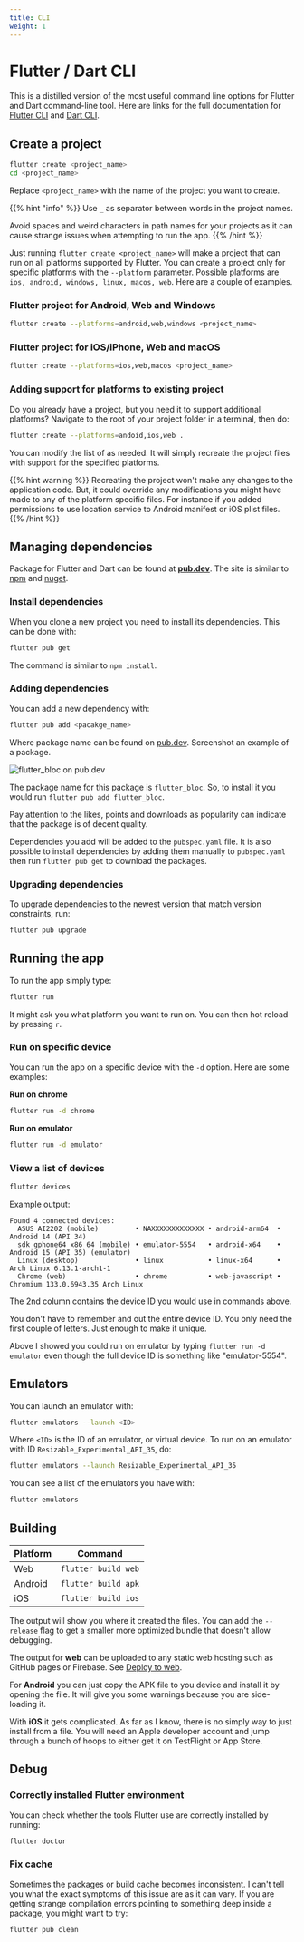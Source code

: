 ```yaml
---
title: CLI
weight: 1
---
```


# Flutter / Dart CLI

This is a distilled version of the most useful command line options for Flutter
and Dart command-line tool.
Here are links for the full documentation for [Flutter
CLI](https://docs.flutter.dev/reference/flutter-cli) and [Dart
CLI](https://dart.dev/tools/dart-tool).

## Create a project

```sh
flutter create <project_name>
cd <project_name>
```

Replace `<project_name>` with the name of the project you want to create.

{{% hint "info" %}}
Use `_` as separator between words in the project names.

Avoid spaces and weird characters in path names for your projects as it can
cause strange issues when attempting to run the app.
{{% /hint %}}

Just running `flutter create <project_name>` will make a project that can run
on all platforms supported by Flutter.
You can create a project only for specific platforms with the `--platform`
parameter.
Possible platforms are `ios, android, windows, linux, macos, web`.
Here are a couple of examples.

### Flutter project for Android, Web and Windows

```sh
flutter create --platforms=android,web,windows <project_name>
```

### Flutter project for iOS/iPhone, Web and macOS

```sh
flutter create --platforms=ios,web,macos <project_name>
```

### Adding support for platforms to existing project

Do you already have a project, but you need it to support additional platforms?
Navigate to the root of your project folder in a terminal, then do:

```sh
flutter create --platforms=andoid,ios,web .
```

You can modify the list of as needed.
It will simply recreate the project files with support for the specified
platforms.

{{% hint warning %}}
Recreating the project won't make any changes to the application code.
But, it could override any modifications you might have made to any of the
platform specific files.
For instance if you added permissions to use location service to Android
manifest or iOS plist files.
{{% /hint %}}

## Managing dependencies

Package for Flutter and Dart can be found at **[pub.dev](https://pub.dev/)**.
The site is similar to [npm](https://www.npmjs.com/) and
[nuget](https://www.nuget.org/).

### Install dependencies

When you clone a new project you need to install its dependencies.
This can be done with:

```sh
flutter pub get
```

The command is similar to `npm install`.

### Adding dependencies

You can add a new dependency with:

```sh
flutter pub add <pacakge_name>
```

Where package name can be found on [pub.dev](https://pub.dev/).
Screenshot an example of a package.

![flutter_bloc on pub.dev](../images/flutter_bloc-pubdev.png)

The package name for this package is `flutter_bloc`.
So, to install it you would run `flutter pub add flutter_bloc`.

Pay attention to the likes, points and downloads as popularity can indicate
that the package is of decent quality.

Dependencies you add will be added to the `pubspec.yaml` file.
It is also possible to install dependencies by adding them manually to
`pubspec.yaml` then run `flutter pub get` to download the packages.

### Upgrading dependencies

To upgrade dependencies to the newest version that match version constraints,
run:

```sh
flutter pub upgrade
```

## Running the app

To run the app simply type:

```sh
flutter run
```

It might ask you what platform you want to run on.
You can then hot reload by pressing `r`.

### Run on specific device

You can run the app on a specific device with the `-d` option.
Here are some examples:

**Run on chrome**

```sh
flutter run -d chrome
```

**Run on emulator**

```sh
flutter run -d emulator
```

### View a list of devices

```sh
flutter devices
```

Example output:

```
Found 4 connected devices:
  ASUS AI2202 (mobile)         • NAXXXXXXXXXXXXX • android-arm64  • Android 14 (API 34)
  sdk gphone64 x86 64 (mobile) • emulator-5554   • android-x64    • Android 15 (API 35) (emulator)
  Linux (desktop)              • linux           • linux-x64      • Arch Linux 6.13.1-arch1-1
  Chrome (web)                 • chrome          • web-javascript • Chromium 133.0.6943.35 Arch Linux
```

The 2nd column contains the device ID you would use in commands above.

You don't have to remember and out the entire device ID.
You only need the first couple of letters.
Just enough to make it unique.

Above I showed you could run on emulator by typing `flutter run -d emulator`
even though the full device ID is something like "emulator-5554".

## Emulators

You can launch an emulator with:

```sh
flutter emulators --launch <ID>
```

Where `<ID>` is the ID of an emulator, or virtual device.
To run on an emulator with ID `Resizable_Experimental_API_35`, do:

```sh
flutter emulators --launch Resizable_Experimental_API_35
```

You can see a list of the emulators you have with:

```sh
flutter emulators
```

## Building

| Platform | Command             |
| -------- | ------------------- |
| Web      | `flutter build web` |
| Android  | `flutter build apk` |
| iOS      | `flutter build ios` |

The output will show you where it created the files.
You can add the `--release` flag to get a smaller more optimized bundle that
doesn't allow debugging.

The output for **web** can be uploaded to any static web hosting such as GitHub pages or Firebase.
See [Deploy to web](../web).

For **Android** you can just copy the APK file to you device and install it by
opening the file.
It will give you some warnings because you are side-loading it.

With **iOS** it gets complicated.
As far as I know, there is no simply way to just install from a file.
You will need an Apple developer account and jump through a bunch of hoops to
either get it on TestFlight or App Store.

## Debug

### Correctly installed Flutter environment

You can check whether the tools Flutter use are correctly installed by running:

```sh
flutter doctor
```

### Fix cache

Sometimes the packages or build cache becomes inconsistent.
I can't tell you what the exact symptoms of this issue are as it can vary.
If you are getting strange compilation errors pointing to something deep inside a package, you might want to try:

```sh
flutter pub clean
```
